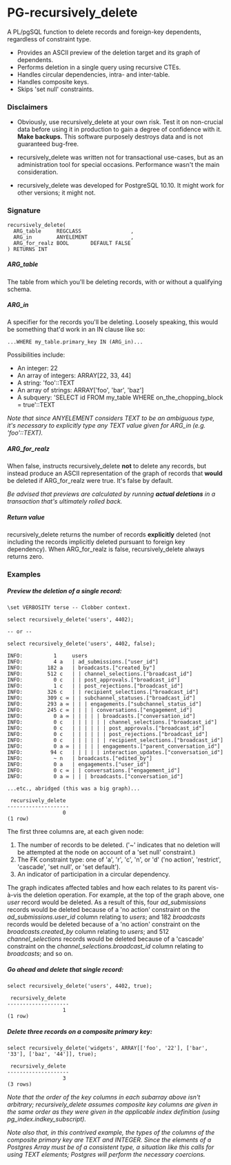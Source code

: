 # PG-recursively_delete

A PL/pgSQL function to delete records and foreign-key dependents, regardless of constraint type.

- Provides an ASCII preview of the deletion target and its graph of dependents.
- Performs deletion in a single query using recursive CTEs.
- Handles circular dependencies, intra- and inter-table.
- Handles composite keys.
- Skips 'set null' constraints.

### Disclaimers

- Obviously, use recursively_delete at your own risk. Test it on non-crucial data before using it in production to gain a degree of confidence with it. **Make backups.** This software purposely destroys data and is not guaranteed bug-free.

- recursively_delete was written not for transactional use-cases, but as an administration tool for special occasions. Performance wasn't the main consideration.

- recursively_delete was developed for PostgreSQL 10.10. It might work for other versions; it might not.

### Signature

```PLpgSQL
recursively_delete(
  ARG_table     REGCLASS                ,
  ARG_in        ANYELEMENT              ,
  ARG_for_realz BOOL       DEFAULT FALSE
) RETURNS INT
```

##### ARG_table

The table from which you'll be deleting records, with or without a qualifying schema.

##### ARG_in

A specifier for the records you'll be deleting. Loosely speaking, this would be something that'd work in an IN clause like so:

```PLpgSQL
...WHERE my_table.primary_key IN (ARG_in)...
```

Possibilities include:

- An integer: 22
- An array of integers: ARRAY[22, 33, 44]
- A string: 'foo'::TEXT
- An array of strings: ARRAY['foo', 'bar', 'baz']
- A subquery: 'SELECT id FROM my_table WHERE on_the_chopping_block = true'::TEXT

*Note that since ANYELEMENT considers TEXT to be an ambiguous type, it's necessary to explicitly type any TEXT value given for ARG_in (e.g. 'foo'::TEXT).*

##### ARG_for_realz

When false, instructs recursively_delete **not** to delete any records, but instead produce an ASCII representation of the graph of records that **would** be deleted if ARG_for_realz were true. It's false by default.

*Be advised that previews are calculated by running **actual deletions** in a transaction that's ultimately rolled back.*

##### Return value

recursively_delete returns the number of records **explicitly** deleted (not including the records implicitly deleted pursuant to foreign key dependency). When ARG_for_realz is false, recursively_delete always returns zero.

### Examples

##### Preview the deletion of a single record:

```PLpgSQL
\set VERBOSITY terse -- Clobber context.

select recursively_delete('users', 4402);

-- or --

select recursively_delete('users', 4402, false);
```

```
INFO:          1     users
INFO:          4 a   | ad_submissions.["user_id"]
INFO:        182 a   | broadcasts.["created_by"]
INFO:        512 c   | | channel_selections.["broadcast_id"]
INFO:          0 c   | | post_approvals.["broadcast_id"]
INFO:          1 c   | | post_rejections.["broadcast_id"]
INFO:        326 c   | | recipient_selections.["broadcast_id"]
INFO:        309 c ∞ | | subchannel_statuses.["broadcast_id"]
INFO:        293 a ∞ | | | engagements.["subchannel_status_id"]
INFO:        245 c ∞ | | | | conversations.["engagement_id"]
INFO:          0 a ∞ | | | | | broadcasts.["conversation_id"]
INFO:          0 c   | | | | | | channel_selections.["broadcast_id"]
INFO:          0 c   | | | | | | post_approvals.["broadcast_id"]
INFO:          0 c   | | | | | | post_rejections.["broadcast_id"]
INFO:          0 c   | | | | | | recipient_selections.["broadcast_id"]
INFO:          0 a ∞ | | | | | engagements.["parent_conversation_id"]
INFO:         94 c   | | | | | interaction_updates.["conversation_id"]
INFO:          ~ n   | broadcasts.["edited_by"]
INFO:          0 a   | engagements.["user_id"]
INFO:          0 c ∞ | | conversations.["engagement_id"]
INFO:          0 a ∞ | | | broadcasts.["conversation_id"]

...etc., abridged (this was a big graph)...

 recursively_delete
--------------------
                  0
(1 row)

```

The first three columns are, at each given node:

1. The number of records to be deleted. ('~' indicates that no deletion will be attempted at the node on account of a 'set null' constraint.)
2. The FK constraint type: one of 'a', 'r', 'c', 'n', or 'd' ('no action', 'restrict', 'cascade', 'set null', or 'set default').
3. An indicator of participation in a circular dependency.


The graph indicates affected tables and how each relates to its parent vis-à-vis the deletion operation. For example, at the top of the graph above, one *user* record would be deleted. As a result of this, four *ad_submissions* records would be deleted because of a 'no action' constraint on the *ad_submissions.user_id* column relating to *users*; and 182 *broadcasts* records would be deleted because of a 'no action' constraint on the *broadcasts.created_by* column relating to *users*; and 512 *channel_selections* records would be deleted because of a 'cascade' constraint on the *channel_selections.broadcast_id* column relating to *broadcasts*; and so on.

##### Go ahead and delete that single record:

```PLpgSQL
select recursively_delete('users', 4402, true);
```

```
 recursively_delete
--------------------
                  1
(1 row)
```

##### Delete three records on a composite primary key:

```PLpgSQL
select recursively_delete('widgets', ARRAY[['foo', '22'], ['bar', '33'], ['baz', '44']], true);
```

```
 recursively_delete
--------------------
                  3
(3 rows)
```

*Note that the order of the key columns in each subarray above isn't arbitrary; recursively_delete assumes composite key columns are given in the same order as they were given in the applicable index definition (using pg_index.indkey_subscript).*

*Note also that, in this contrived example, the types of the columns of the composite primary key are TEXT and INTEGER. Since the elements of a Postgres Array must be of a consistent type, a situation like this calls for using TEXT elements; Postgres will perform the necessary coercions.*
